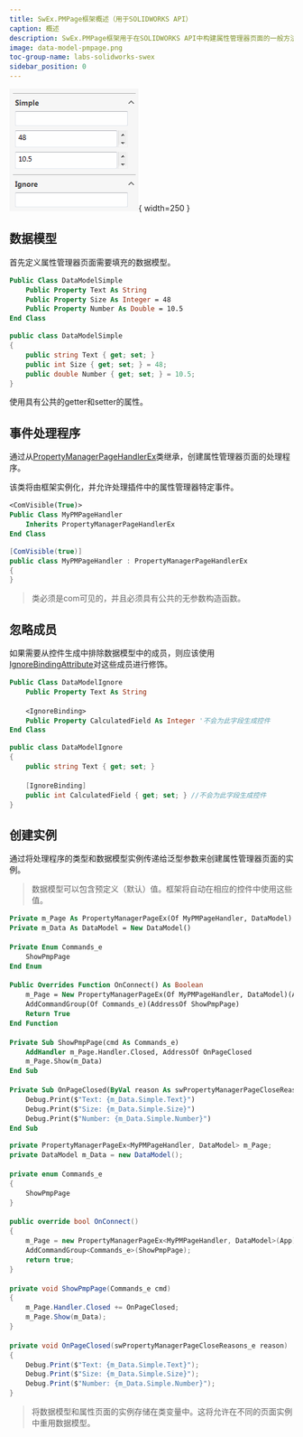 ```yaml
---
title: SwEx.PMPage框架概述（用于SOLIDWORKS API）
caption: 概述
description: SwEx.PMPage框架用于在SOLIDWORKS API中构建属性管理器页面的一般方法概述
image: data-model-pmpage.png
toc-group-name: labs-solidworks-swex
sidebar_position: 0
---
```

![由数据模型驱动的属性管理器页面](data-model-pmpage.png){ width=250 }

## 数据模型

首先定义属性管理器页面需要填充的数据模型。

~~~vb
Public Class DataModelSimple
	Public Property Text As String
	Public Property Size As Integer = 48
	Public Property Number As Double = 10.5
End Class
~~~

~~~cs
public class DataModelSimple
{
    public string Text { get; set; }
    public int Size { get; set; } = 48;
    public double Number { get; set; } = 10.5;
}
~~~

使用具有公共的getter和setter的属性。

## 事件处理程序

通过从[PropertyManagerPageHandlerEx](https://docs.codestack.net/swex/pmpage/html/T_CodeStack_SwEx_PMPage_PropertyManagerPageHandlerEx.htm)类继承，创建属性管理器页面的处理程序。

该类将由框架实例化，并允许处理插件中的属性管理器特定事件。

~~~vb
<ComVisible(True)>
Public Class MyPMPageHandler
    Inherits PropertyManagerPageHandlerEx
End Class
~~~

~~~cs
[ComVisible(true)]
public class MyPMPageHandler : PropertyManagerPageHandlerEx
{
}
~~~

> 类必须是com可见的，并且必须具有公共的无参数构造函数。

## 忽略成员

如果需要从控件生成中排除数据模型中的成员，则应该使用[IgnoreBindingAttribute](https://docs.codestack.net/swex/pmpage/html/T_CodeStack_SwEx_PMPage_Attributes_IgnoreBindingAttribute.htm)对这些成员进行修饰。

~~~vb
Public Class DataModelIgnore
	Public Property Text As String

	<IgnoreBinding>
	Public Property CalculatedField As Integer '不会为此字段生成控件
End Class
~~~

~~~cs
public class DataModelIgnore
{
    public string Text { get; set; }

    [IgnoreBinding]
    public int CalculatedField { get; set; } //不会为此字段生成控件
}
~~~

## 创建实例

通过将处理程序的类型和数据模型实例传递给泛型参数来创建属性管理器页面的实例。

> 数据模型可以包含预定义（默认）值。框架将自动在相应的控件中使用这些值。

~~~vb
Private m_Page As PropertyManagerPageEx(Of MyPMPageHandler, DataModel)
Private m_Data As DataModel = New DataModel()

Private Enum Commands_e
	ShowPmpPage
End Enum

Public Overrides Function OnConnect() As Boolean
	m_Page = New PropertyManagerPageEx(Of MyPMPageHandler, DataModel)(App)
	AddCommandGroup(Of Commands_e)(AddressOf ShowPmpPage)
	Return True
End Function

Private Sub ShowPmpPage(cmd As Commands_e)
	AddHandler m_Page.Handler.Closed, AddressOf OnPageClosed
	m_Page.Show(m_Data)
End Sub

Private Sub OnPageClosed(ByVal reason As swPropertyManagerPageCloseReasons_e)
	Debug.Print($"Text: {m_Data.Simple.Text}")
	Debug.Print($"Size: {m_Data.Simple.Size}")
	Debug.Print($"Number: {m_Data.Simple.Number}")
End Sub
~~~

~~~cs
private PropertyManagerPageEx<MyPMPageHandler, DataModel> m_Page;
private DataModel m_Data = new DataModel();

private enum Commands_e
{
    ShowPmpPage
}

public override bool OnConnect()
{
    m_Page = new PropertyManagerPageEx<MyPMPageHandler, DataModel>(App);
    AddCommandGroup<Commands_e>(ShowPmpPage);
    return true;
}

private void ShowPmpPage(Commands_e cmd)
{
    m_Page.Handler.Closed += OnPageClosed;
    m_Page.Show(m_Data);
}

private void OnPageClosed(swPropertyManagerPageCloseReasons_e reason)
{
    Debug.Print($"Text: {m_Data.Simple.Text}");
    Debug.Print($"Size: {m_Data.Simple.Size}");
    Debug.Print($"Number: {m_Data.Simple.Number}");
}
~~~

> 将数据模型和属性页面的实例存储在类变量中。这将允许在不同的页面实例中重用数据模型。
